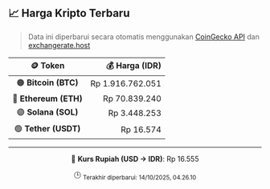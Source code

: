 

<!-- HARGA_KRIPTO -->
## 📈 Harga Kripto Terbaru

> Data ini diperbarui secara otomatis menggunakan [CoinGecko API](https://www.coingecko.com/) dan [exchangerate.host](https://exchangerate.host/)

<div align="center">

| 🪙 Token | 💰 Harga (IDR) |
|:------:|---------------:|
| 🟠 **Bitcoin (BTC)**   | Rp 1.916.762.051 |
| 🔵 **Ethereum (ETH)**  | Rp 70.839.240 |
| 🟣 **Solana (SOL)**    | Rp 3.448.253 |
| 🟢 **Tether (USDT)**   | Rp 16.574 |

---

💱 **Kurs Rupiah (USD → IDR)**: Rp 16.555

🕒 <sub>Terakhir diperbarui: 14/10/2025, 04.26.10</sub>

</div>
<!-- /HARGA_KRIPTO -->